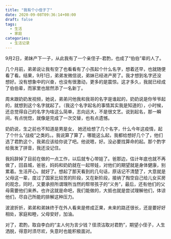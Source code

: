 ```yaml
---
title: "我有个小侄子了"
date: 2020-09-08T09:36:14+08:00
draft: false
tags:
  - 生活
  - 家庭
categories: 
  - 生活记录
---
```


9月2日，弟妹产下一子，从此我有了一个亲侄子-君酌，也成了“伯伯”辈的人了。


几个月前，弟弟说让我有空了也看看有了小孩起个什么名字，想着还早，也就随便看了看。结果，9月1日，弟弟发微信说，弟妹已经进产房了。我才想到名字还没想好。没有想象中的兴奋，也没有很激动，更多的是震惊。这才多久，我就已经成了伯伯辈，而家里也居然添了一名新丁。



周末跟奶奶发视频，她说，弟弟问他我和我哥的名字是谁起的，奶奶说是你爷爷起的，就想到这个名字就起了。（我这个名字起名的事情其实我是知道的），小时候，还总觉得自己的名字为啥这么简单，志向远大，不是很文艺。说到起名，那一瞬间，有点恍惚，就像是完成了一次交替，也有点遗憾。


奶奶说，生之前也不知道是男是女， 她还给想了几个名字，什么今年这疫情，起了个什么“战疫”之类的。。我说算了算了，哪能这么起，我都给想好几个了，他们选了君酌这个，我弟应该给你说了吧。他说嗯，好。没必要找算命的起。那个酌字给我发了拼音，我还没记住。

我妈辞掉了目前在做的一点工作，以后就专心带娃了。爸那边，估计年底也就不再做了，回县城，爸爸，妈妈和奶奶就在一起带娃，对他们的期望就是身体健康，别累着。生活开心。就好了。想起了那天看到的几句话，原话记不清楚了，大意就是父母这一辈，度过了国家比较苦的阶段，又在新阶段，接纳了掏空自己给儿女买房的观念，同时，又要承担所谓理所当然的帮带孩子的“义务”，最后，还有他们的父母需要他们来养。也许这就是命吧，我们能做的，大抵也就是尝试理解他们，体谅他们，尽自己所能的排解这种压力。

波波折折，弟弟和弟妹终于在外人看来是修成正果，未来的路还很长，还是要好好相处，家庭和睦，父母安好，加油。


对了，君酌，取自李白的“主人何为言少钱？径须沽取对君酌”，期望小侄子，人生洒脱，得意时须尽欢，失意时也能积极面对。
